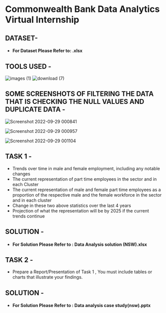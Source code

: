 # Commonwealth Bank Data Analytics Virtual Internship


## DATASET-

* #### For Dataset Please Refer to: .xlsx 



## TOOLS USED - 


![images (1)](https://user-images.githubusercontent.com/111995863/192858008-c8db9a4e-fcef-4898-8d09-80a30bfce799.png)
      ![download (7)](https://user-images.githubusercontent.com/111995863/192615735-1c858780-4762-4eb7-9f88-37eea8dd752c.png)



## SOME SCREENSHOTS OF FILTERING THE DATA THAT IS CHECKING THE NULL VALUES AND DUPLICATE DATA - 
 

![Screenshot 2022-09-29 000841](https://user-images.githubusercontent.com/111995863/192864155-bc52ec27-9071-46bb-9ff9-24374655dbb1.png)



![Screenshot 2022-09-29 000957](https://user-images.githubusercontent.com/111995863/192864908-7d39c429-1e8f-4011-827b-bff47bacbfa8.png)



![Screenshot 2022-09-29 001104](https://user-images.githubusercontent.com/111995863/192864196-ebf82962-b8dc-421f-80e0-3a620b54e0d8.png)





## TASK 1 -

* Trends over time in male and female employment, including any notable changes
* The current representation of part time employees in the sector and in each Cluster
* The current representation of male and female part time employees as a proportion of the respective male and the female workforce in the sector and in each cluster
* Change in these two above statistics over the last 4 years
* Projection of what the representation will be by 2025 if the current trends continue

 
 ## SOLUTION -

* #### For Solution Please Refer to : Data Analysis solution (NSW).xlsx


## TASK 2 -

* Prepare a Report/Presentation of Task 1 , You must include tables or charts that illustrate your findings.

## SOLUTION -

* #### For Solution Please Refer to : Data analysis case study(nsw).pptx
